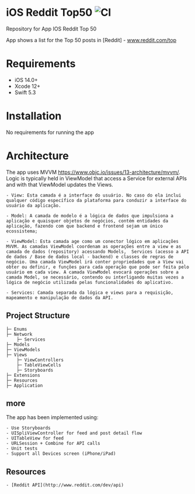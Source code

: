 # iOS Reddit Top50 ![CI](https://github.com/lluizteixeira/ios-reddit-top50/actions/workflows/main.yml/badge.svg)

Repository for App IOS Reddit Top 50

App shows a list for the Top 50 posts in [Reddit] - www.reddit.com/top

# Requirements

- iOS 14.0+
- Xcode 12+
- Swift 5.3

# Installation

No requirements for running the app

# Architecture 

The app uses MVVM https://www.objc.io/issues/13-architecture/mvvm/. Logic is typically held in ViewModel that access a Service for external APIs and with that ViewModel updates the Views.

    - View: Esta camada é a interface do usuário. No caso do ela inclui qualquer código específico da plataforma para conduzir a interface do usuário da aplicação.

    - Model: A camada de modelo é a lógica de dados que impulsiona a aplicação e quaisquer objetos de negócios, contém entidades da aplicação, fazendo com que backend e frontend sejam um único ecossistema;

    - ViewModel: Esta camada age como um conector lógico em aplicações MVVM. As camadas ViewModel coordenam as operações entre a view e as camada de dados (repository) acessando Models,  Services (acesso a API de dados / Base de dados local - backend) e classes de regras de negócio. Uma camada ViewModel irá conter propriedades que a View vai obter ou definir, e funções para cada operação que pode ser feita pelo usuário em cada view. A camada ViewModel evocará operações sobre a camada Model, se necessário, contendo ou interligando muitas vezes a lógica de negócio utilizada pelas funcionalidades do aplicativo.

    - Services: Camada separada da lógica e views para a requisição, mapeamento e manipulação de dados da API.
    
## Project Structure

    ├─ Enums
    ├─ Network
        ├─ Services
    ├─ Models
    ├─ ViewModels
    ├─ Views
        ├─ ViewControllers
        ├─ TableViewCells
        ├─ Storyboards
    ├─ Extensions
    ├─ Resources
    ├─ Application  


## more
The app has been implemented using:
    
    - Use Storyboards
    - UISpliViewController for feed and post detail flow
    - UITableView for feed
    - URLSession + Combine for API calls
    - Unit tests 
    - Support all Devices screen (iPhone/iPad)

## Resources

    - [Reddit API](http://www.reddit.com/dev/api)
